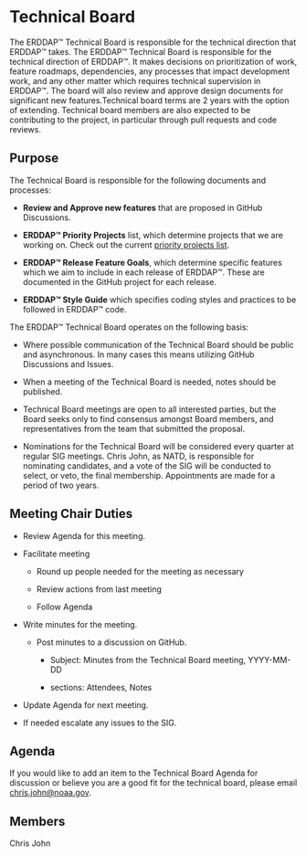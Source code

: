 # **Technical Board**

The ERDDAP™ Technical Board is responsible for the technical direction that ERDDAP™ takes. The ERDDAP™ Technical Board is responsible for the technical direction of ERDDAP™. It makes decisions on prioritization of work, feature roadmaps, dependencies, any processes that impact development work, and any other matter which requires technical supervision in ERDDAP™. The board will also review and approve design documents for significant new features.Technical board terms are 2 years with the option of extending. Technical board members are also expected to be contributing to the project, in particular through pull requests and code reviews.

## **Purpose**

The Technical Board is responsible for the following documents and processes:

* **Review and Approve new features** that are proposed in GitHub Discussions.

* **ERDDAP™ Priority Projects** list, which determine projects that we are working on. Check out the current [priority projects list](PRIORITY_PROJECTS.md).

* **ERDDAP™ Release Feature Goals**, which determine specific features which we aim to include in each release of ERDDAP™. These are documented in the GitHub project for each release.

* **ERDDAP™ Style Guide** which specifies coding styles and practices to be followed in ERDDAP™ code.

The ERDDAP™ Technical Board operates on the following basis:

* Where possible communication of the Technical Board should be public and asynchronous. In many cases this means utilizing GitHub Discussions and Issues.

* When a meeting of the Technical Board is needed, notes should be published.

* Technical Board meetings are open to all interested parties, but the Board seeks only to find consensus amongst Board members, and representatives from the team that submitted the proposal.

* Nominations for the Technical Board will be considered every quarter at regular SIG meetings. Chris John, as NATD, is responsible for nominating candidates, and a vote of the SIG will be conducted to select, or veto, the final membership. Appointments are made for a period of two years.

## **Meeting Chair Duties**

- Review Agenda for this meeting.

- Facilitate meeting

  - Round up people needed for the meeting as necessary

  - Review actions from last meeting

  - Follow Agenda

- Write minutes for the meeting.

  - Post minutes to a discussion on GitHub.

    - Subject: Minutes from the Technical Board meeting, YYYY-MM-DD

    - sections: Attendees, Notes

- Update Agenda for next meeting.

- If needed escalate any issues to the SIG.

## Agenda

If you would like to add an item to the Technical Board Agenda for discussion or believe you are a good fit for the technical board, please email [chris.john@noaa.gov](mailto:chris.john@noaa.gov).

## Members

Chris John
